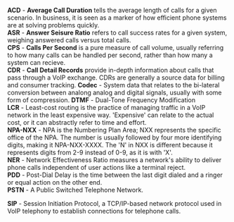 **ACD** - **Average Call Duration** tells the average length of calls for a given scenario.  In business, it is seen as a marker of how efficient phone systems are at solving problems quickly.    
**ASR** - **Answer Seisure Ratio** refers to call success rates for a given system, weighing answered calls versus total calls.  
**CPS** - **Calls Per Second** is a pure measure of call volume, usually referring to how many calls can be handled per second, rather than how many a system can recieve.   
**CDR** - **Call Detail Records** provide in-depth information about calls that pass through a VoIP exchange.  CDRs are generally a source data for billing and consumer tracking.
**Codec** - System data that relates to the bi-lateral conversion between analong analog and digital signals, usually with some form of compression.
**DTMF** - Dual-Tone Frequency Modification  
**LCR** - Least-cost routing is the practice of managing traffic in a VoIP network in the least expensive way.  'Expensive' can relate to the actual cost, or it can abstractly refer to time and effort.  
**NPA-NXX** - NPA is the Numbering Plan Area; NXX represents the specific office of the NPA.  The number is usually followed by four more identifying digits, making it NPA-NXX-XXXX.  The 'N' in NXX is different because it represents digits from 2-9 instead of 0-9, as it is with 'X'.  
**NER** - Network Effectiveness Ratio measures a network's ability to deliver phone calls independent of user actions like a terminal reject.   
**PDD** - Post-Dial Delay is the time between the last digit dialed and a ringer or equal action on the other end.  
**PSTN** - A Public Switched Telephone Network. 

[EKS]: <> (Add more to PSTN)

**SIP** - Session Initiation Protocol, a TCP/IP-based network protocol used in VoIP telephony to establish connections for telephone calls.

